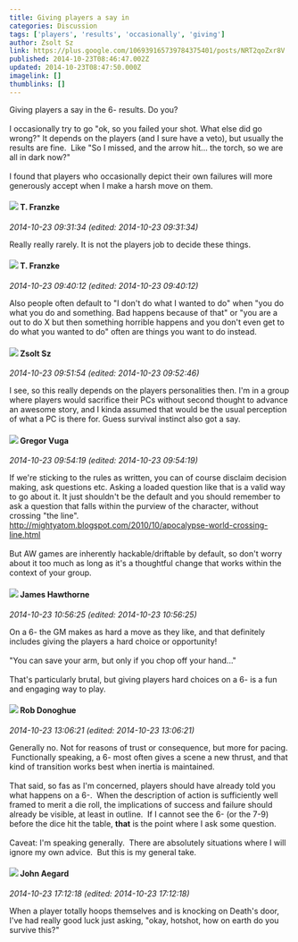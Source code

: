 ```yaml
---
title: Giving players a say in
categories: Discussion
tags: ['players', 'results', 'occasionally', 'giving']
author: Zsolt Sz
link: https://plus.google.com/106939165739784375401/posts/NRT2qoZxr8V
published: 2014-10-23T08:46:47.002Z
updated: 2014-10-23T08:47:50.000Z
imagelink: []
thumblinks: []
---
```


Giving players a say in the 6- results. Do you?<br /><br />I occasionally try to go &quot;ok, so you failed your shot. What else did go wrong?&quot; It depends on the players (and I sure have a veto), but usually the results are fine.  Like &quot;So I missed, and the arrow hit... the torch, so we are all in dark now?&quot;<br /><br />I found that players who occasionally depict their own failures will more generously accept when I make a harsh move on them.
<div id='comment z13rfpbo3xvjsp2g004civeoszrgzllisq40k'>
  <h4><img src='{{site.baseurl}}//images/avatars/110330901807759406775_photo.jpg'> T. Franzke</h4>
      <p><cite>2014-10-23 09:31:34 (edited: 2014-10-23 09:31:34)</cite></p>
        <p>Really really rarely. It is not the players job to decide these things.</p>
</div>
        

<div id='comment z13rfpbo3xvjsp2g004civeoszrgzllisq40k'>
  <h4><img src='{{site.baseurl}}//images/avatars/110330901807759406775_photo.jpg'> T. Franzke</h4>
      <p><cite>2014-10-23 09:40:12 (edited: 2014-10-23 09:40:12)</cite></p>
        <p>Also people often default to &quot;I don&#39;t do what I wanted to do&quot; when &quot;you do what you do and something. Bad happens because of that&quot; or &quot;you are a out to do X but then something horrible happens and you don&#39;t even get to do what you wanted to do&quot; often are things you want to do instead.</p>
</div>
        

<div id='comment z13rfpbo3xvjsp2g004civeoszrgzllisq40k'>
  <h4><img src='{{site.baseurl}}//images/avatars/106939165739784375401_photo.jpg'> Zsolt Sz</h4>
      <p><cite>2014-10-23 09:51:54 (edited: 2014-10-23 09:52:46)</cite></p>
        <p>I see, so this really depends on the players personalities then. I&#39;m in a group where players would sacrifice their PCs without second thought to advance an awesome story, and I kinda assumed that would be the usual perception of what a PC is there for. Guess survival instinct also got a say.</p>
</div>
        

<div id='comment z13rfpbo3xvjsp2g004civeoszrgzllisq40k'>
  <h4><img src='{{site.baseurl}}//images/avatars/107700276053510903924_photo.jpg'> Gregor Vuga</h4>
      <p><cite>2014-10-23 09:54:19 (edited: 2014-10-23 09:54:19)</cite></p>
        <p>If we&#39;re sticking to the rules as written, you can of course disclaim decision making, ask questions etc. Asking a loaded question like that is a valid way to go about it. It just shouldn&#39;t be the default and you should remember to ask a question that falls within the purview of the character, without crossing &quot;the line&quot;.<br /><a href="http://mightyatom.blogspot.com/2010/10/apocalypse-world-crossing-line.html" class="ot-anchor">http://mightyatom.blogspot.com/2010/10/apocalypse-world-crossing-line.html</a><br /><br />But AW games are inherently hackable/driftable by default, so don&#39;t worry about it too much as long as it&#39;s a thoughtful change that works within the context of your group.</p>
</div>
        

<div id='comment z13rfpbo3xvjsp2g004civeoszrgzllisq40k'>
  <h4><img src='{{site.baseurl}}//images/avatars/105474339582381748699_photo.jpg'> James Hawthorne</h4>
      <p><cite>2014-10-23 10:56:25 (edited: 2014-10-23 10:56:25)</cite></p>
        <p>On a 6- the GM makes as hard a move as they like, and that definitely includes giving the players a hard choice or opportunity! <br /><br />&quot;You can save your arm, but only if you chop off your hand...&quot;<br /><br />That&#39;s particularly brutal, but giving players hard choices on a 6- is a fun and engaging way to play.</p>
</div>
        

<div id='comment z13rfpbo3xvjsp2g004civeoszrgzllisq40k'>
  <h4><img src='{{site.baseurl}}//images/avatars/104915224203075819082_photo.jpg'> Rob Donoghue</h4>
      <p><cite>2014-10-23 13:06:21 (edited: 2014-10-23 13:06:21)</cite></p>
        <p>Generally no. Not for reasons of trust or consequence, but more for pacing.  Functionally speaking, a 6- most often gives a scene a new thrust, and that kind of transition works best when inertia is maintained.<br /><br />That said, so fas as I&#39;m concerned, players should have already told you what happens on a 6-.  When the description of action is sufficiently well framed to merit a die roll, the implications of success and failure should already be visible, at least in outline.  If I cannot see the 6- (or the 7-9) before the dice hit the table, <b>that</b> is the point where I ask some question.<br /><br />Caveat: I&#39;m speaking generally.  There are absolutely situations where I will ignore my own advice.  But this is my general take. </p>
</div>
        

<div id='comment z13rfpbo3xvjsp2g004civeoszrgzllisq40k'>
  <h4><img src='{{site.baseurl}}//images/avatars/113677679278469240206_photo.jpg'> John Aegard</h4>
      <p><cite>2014-10-23 17:12:18 (edited: 2014-10-23 17:12:18)</cite></p>
        <p>When a player totally hoops themselves and is knocking on Death&#39;s door, I&#39;ve had really good luck just asking, &quot;okay, hotshot, how on earth do you survive this?&quot;</p>
</div>
        